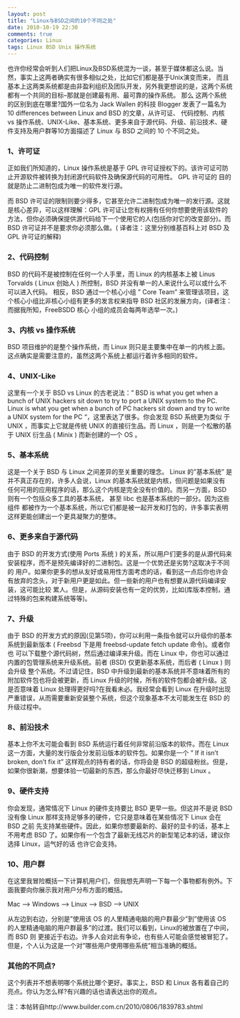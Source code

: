 ```yaml
---
layout: post
title: "Linux与BSD之间的10个不同之处"
date: 2010-10-19 22:30
comments: true
categories: Linux
tags: Linux BSD Unix 操作系统
---
```

<p>也许你经常会听到人们把Linux及BSD系统混为一谈，甚至于媒体都这么说。当然，事实上这两者确实有很多相似之处，比如它们都是基于Unix演变而来，
而且基本上这两类系统都是由非盈利组织及团队开发，另外我更想说的是，这两个系统都有一个共同的目标–那就是创建最有用、最可靠的操作系统。 那么
这两个系统的区别到底在哪里?国外一位名为 Jack Wallen 的科技 Blogger 发表了一篇名为 10 differences between Linux and BSD 的文章，从许可证、
代码控制、内核 vs 操作系统、UNIX-Like、基本系统、更多来自于源代码、升级、前沿技术、硬件支持及用户群等10方面描述了 Linux 与 BSD 之间的 10 
个不同之处。</p>

<h3>1、许可证</h3>
<p>正如我们所知道的，Linux 操作系统是基于 GPL 许可证授权下的。该许可证可防止开源软件被转换为封闭源代码软件及确保源代码的可用性。 GPL 许可证的
目的就是防止二进制包成为唯一的软件发行源。</p>

<p>而 BSD 许可证的限制则要少得多，它甚至允许二进制包成为唯一的发行源。这就是核心差异，可以这样理解：GPL 许可证让您有权拥有任何你想要使用该软件的
方法，但你必须确保提供源代码给下一个使用它的人(包括你对它的改变部分)。而 BSD 许可证并不是要求你必须那么做。( 译者注：这里分别维基百科上对 BSD 及 GPL 
许可证的解释)</p>
<!--more-->

<h3>2、代码控制</h3>
<p>BSD 的代码不是被控制在任何一个人手里，而 Linux 的内核基本上被 Linus Torvalds ( Linux 创始人 ) 所控制，BSD 并没有单一的人来说什么可以或什么不可以进入代码。
相反，BSD 通过一个核心小组 ” Core Team” 来管理该项目，这个核心小组比非核心小组有更多的发言权来指导 BSD 社区的发展方向，(译者注：而据我所知，FreeBSDD 核心
小组的成员会每两年选举一次。)</p>

<h3>3、内核 vs 操作系统</h3>
<p>BSD 项目维护的是整个操作系统，而 Linux 则只是主要集中在单一的内核上面。这点确实是需要注意的，虽然这两个系统上都运行着许多相同的软件。</p>

<h3>4、UNIX-Like</h3>
<p>这里有一个关于 BSD vs Linux 的古老说法：” BSD is what you get when a bunch of UNIX hackers sit down to try to port a UNIX system to the PC. 
Linux is what you get when a bunch of PC hackers sit down and try to write a UNIX system for the PC “，这里表达了很多。你会发现 BSD 系统更为类似
于 UNIX ，而事实上它就是传统 UNIX 的直接衍生品。而 Linux ，则是一个松散的基于 UNIX 衍生品 ( Minix ) 而新创建的一个 OS 。</p>

<h3>5、基本系统</h3>
<p>这是一个关于 BSD 与 Linux 之间差异的至关重要的理念。 Linux 的”基本系统” 是并不真正存在的，许多人会说，Linux 的基本系统就是内核，但问题是如果没有
任何可用的应用程序的话，那么这个内核是完全没有价值的。而另一方面，BSD 则有一个包括众多工具的基本系统， 甚至 libc 也是基本系统的一部分。因为这些组件
都被作为一个基本系统，所以它们都是被一起开发和打包的，许多事实表明这样更能创建出一个更具凝聚力的整体。</p>

<h3>6、更多来自于源代码</h3>
<p>由于 BSD 的开发方式(使用 Ports 系统 ) 的关系，所以用户们更多的是从源代码来安装程序，而不是预先编译好的二进制包。这是一个优势还是劣势?这取决于不同的
用户。如果你更多的想从友好或易用性方面考虑的话，看到这一点后你也许会有放弃的念头，对于新用户更是如此。但一些新的用户也有想要从源代码编译安装，这可能比较
累人。但是，从源码安装也有一定的优势，比如(库版本控制，通过特殊的包来构建系统等等)。</p>

<h3>7、升级</h3>
<p>由于 BSD 的开发方式的原因(见第5项)，你可以利用一条指令就可以升级你的基本系统到最新版本 ( Freebsd 下是用 freebsd-update fetch update 命令)。或者你也
可以下载整个源代码树，然后通过编译来升级。而在 Linux 中，你也可以通过内置的包管理系统来升级系统。前者 (BSD) 仅更新基本系统，而后者 ( Linux ) 则会升级
整个系统。不过请记住，BSD 中升级到最新的基本系统并不意味着所有的附加软件包也将会被更新，而 Linux 升级的时候，所有的软件包都会被升级。这是否意味着 Linux 
处理得更好吗?在我看未必。我经常会看到 Linux 在升级时出现严重错误，从而需要重新安装整个系统，但这个现象基本不太可能发生在 BSD 的升级过程中。</p>

<h3>8、前沿技术</h3>
<p>基本上你不太可能会看到 BSD 系统运行着任何非常前沿版本的软件。而在 Linux 这一方面，大量的发行版会分发前沿版本的软件包。如果你是一个 ” If it isn’t broken, 
don’t fix it” 这样观点的持有者的话，你将会是 BSD 的超级粉丝。但是，如果你很新潮，想要体验一切最新的东西，那么你最好尽快迁移到 Linux 。</p>

<h3>9、硬件支持</h3>
<p>你会发现，通常情况下 Linux 的硬件支持要比 BSD 更早一些。但这并不是说 BSD 没有像 Linux 那样支持足够多的硬件，它只是意味着在某些情况下 Linux 会在 BSD 之前
先支持某些硬件。因此，如果你想要最新的、最好的显卡的话，基本上不用考虑 BSD 了。如果你有一个包含了最新无线芯片的新型笔记本的话，建议你选择 Linux，运气好的话
也许它会支持。</p>

<h3>10、用户群</h3>
<p>在这里我冒险概括一下计算机用户们，但我想先声明一下每一个事物都有例外。下面我要向你展示我对用户分布方面的概括。</p>

<p>Mac –> Windows –> Linux –> BSD –> UNIX</p>

<p>从左边到右边，分别是”使用该 OS 的人里精通电脑的用户群最少”到”使用该 OS 的人里精通电脑的用户群最多”的过渡。我们可以看到，Linux的被放置在了中间，而 BSD 则
更接近于右边。许多人会对此有争论，也有些人可能会感觉被冒犯了。但是，个人认为这是一个对”哪些用户使用哪些系统”相当准确的概括。</p>

<h3>其他的不同点?</h3>

<p>这个列表并不想表明哪个系统比哪个更好。事实上，BSD 和 Linux 各有着自己的亮点。你认为怎么样?有兴趣的话也请表达出你的观点。</p>

<p>注：本帖转自http://www.builder.com.cn/2010/0806/1839783.shtml</p>

